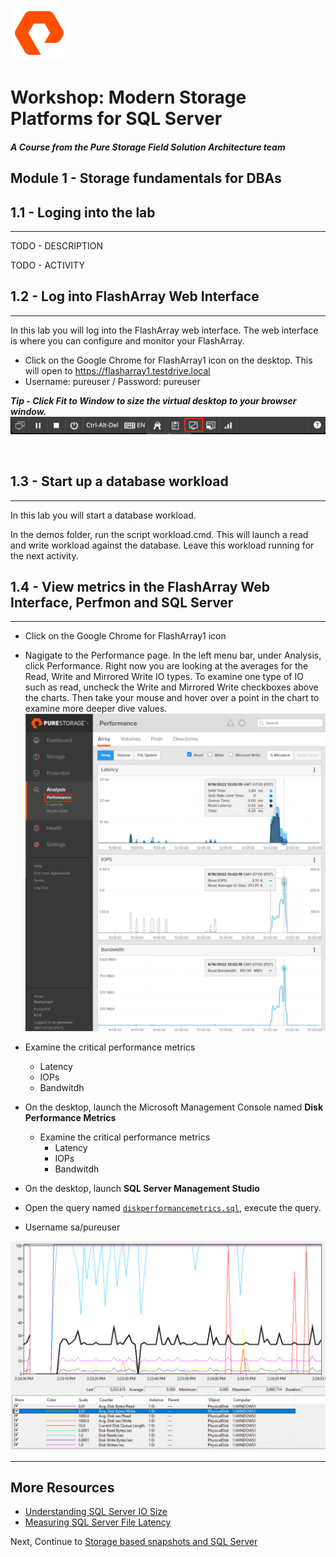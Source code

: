 ![](graphics/purestorage.png)

# Workshop: Modern Storage Platforms for SQL Server

#### <i>A Course from the Pure Storage Field Solution Architecture team</i>

## Module 1 - Storage fundamentals for DBAs


## 1.1 - Loging into the lab
---
TODO - DESCRIPTION

TODO - ACTIVITY


## 1.2 - Log into FlashArray Web Interface
---
In this lab you will log into the FlashArray web interface. The web interface is where you can configure and monitor your FlashArray. 

- Click on the Google Chrome for FlashArray1 icon on the desktop. This will open to https://flasharray1.testdrive.local
- Username: pureuser / Password: pureuser

**<i>Tip - Click Fit to Window to size the virtual desktop to your browser window. </i>**
![](../graphics/1.1.png)

<br />

## 1.3 - Start up a database workload
---
In this lab you will start a database workload. 

In the demos folder, run the script workload.cmd. This will launch a read and write workload against the database. Leave this workload running for the next activity.


## 1.4 - View metrics in the FlashArray Web Interface, Perfmon and SQL Server
---
- Click on the Google Chrome for FlashArray1 icon
- Nagigate to the Performance page. In the left menu bar, under Analysis, click Performance. Right now you are looking at the averages for the Read, Write and Mirrored Write IO types. To examine one type of IO such as read, uncheck the Write and Mirrored Write checkboxes above the charts.  Then take your mouse and hover over a point in the chart to examine more deeper dive values. 
![](../graphics/1.4.1.png)

- Examine the critical performance metrics
    - Latency
    - IOPs
    - Bandwitdh

- On the desktop, launch the Microsoft Management Console named **Disk Performance Metrics**
    - Examine the critical performance metrics
        - Latency
        - IOPs
        - Bandwitdh

- On the desktop, launch **SQL Server Management Studio**
- Open the query named [`diskperformancemetrics.sql`](./demos/m1/diskperformancemetrics.sql), execute the query.
- Username sa/pureuser

![](../graphics/1.4.2.png)



---

## More Resources
- [Understanding SQL Server IO Size](https://www.nocentino.com/posts/2021-12-10-sqlserver-io-size/)
- [Measuring SQL Server File Latency](https://www.nocentino.com/posts/2021-10-06-sql-server-file-latency)



Next, Continue to [Storage based snapshots and SQL Server](./2-StorageSnapshotsForSqlServer.md)
